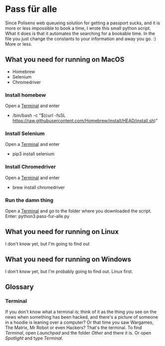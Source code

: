 # Pass für alle

Since Polisens web queueing solution for getting a passport sucks, and it is more or less impossible to book a time, I wrote this small python script. What it does is that it automates the searching for a bookable time. In the file you just change the constants to your information and away you go. :) More or less.

## What you need for running on MacOS

* Homebrew
* Selenium
* Chromedriver

### Install homebew
Open a [Terminal](#terminal) and enter
* /bin/bash -c "$(curl -fsSL https://raw.githubusercontent.com/Homebrew/install/HEAD/install.sh)"

### Install Selenium
Open a [Terminal](#terminal) and enter
* pip3 install selenium

### Install Chromedriver
Open a [Terminal](#terminal) and enter
* brew install chromedriver

### Run the damn thing
Open a [Terminal](#terminal) and go to the folder where you downloaded the script. Enter: python3 pass-fur-alle.py

## What you need for running on Linux

I don't know yet, but I'm going to find out

## What you need for running on Windows

I don't know yet, but I'm probably going to find out. Linux first.

## Glossary

### Terminal
If you don't know what a terminal is; think of it as the thing you see on the news when something has been hacked, and there's a picture of someone in a hoodie is leaning over a computer? Or that time you saw Wargames, The Matrix, Mr Robot or even Hackers? That's the terminal.
To find *Terminal*, open *Launchpad* and the folder *Other* and there it is. Or open *Spotlight* and type *Terminal*.
